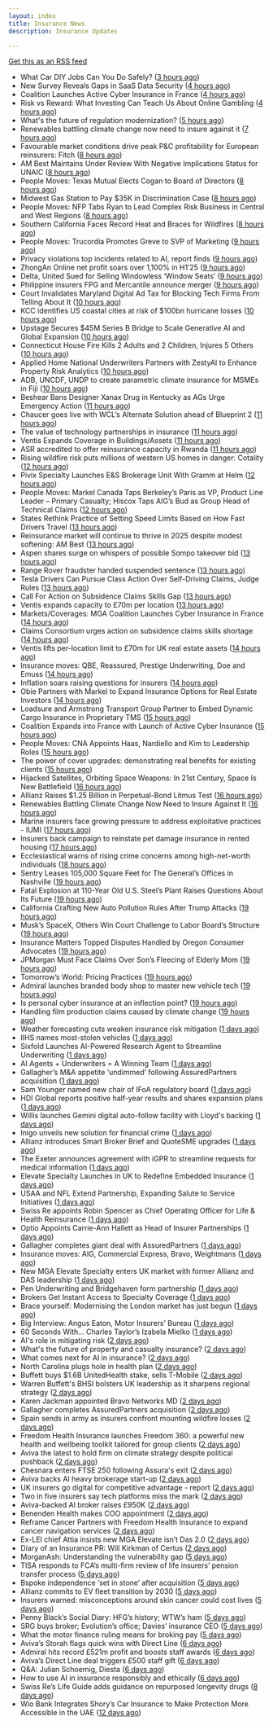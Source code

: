 ```yaml
---
layout: index
title: Insurance News
description: Insurance Updates

---
```


[Get this as an RSS feed](/insurance.rss)

<!-- news_marker starts -->
- What Car DIY Jobs Can You Do Safely? ([3 hours ago](https://insurance-edge.net/2025/08/20/what-car-diy-jobs-can-you-do-safely/))
- New Survey Reveals Gaps in SaaS Data Security ([4 hours ago](https://insurance-edge.net/2025/08/20/new-survey-reveals-gaps-in-saas-data-security/))
- Coalition Launches Active Cyber Insurance in France ([4 hours ago](https://insurance-edge.net/2025/08/20/coalition-launches-active-cyber-insurance-in-france/))
- Risk vs Reward: What Investing Can Teach Us About Online Gambling ([4 hours ago](https://insurance-edge.net/2025/08/20/risk-vs-reward-what-investing-can-teach-us-about-online-gambling/))
- What's the future of regulation modernization? ([5 hours ago](https://www.dig-in.com/opinion/what-does-rule-modernization-mean))
- Renewables battling climate change now need to insure against it ([7 hours ago](https://www.dig-in.com/articles/renewables-battling-climate-change-now-need-to-insure))
- Favourable market conditions drive peak P&C profitability for European reinsurers: Fitch ([8 hours ago](https://www.reinsurancene.ws/favourable-market-conditions-drive-peak-pc-profitability-for-european-reinsurers-fitch/))
- AM Best Maintains Under Review With Negative Implications Status for UNAIC ([8 hours ago](https://www.insurancejournal.com/news/southcentral/2025/08/20/836415.htm))
- People Moves: Texas Mutual Elects Cogan to Board of Directors ([8 hours ago](https://www.insurancejournal.com/news/southcentral/2025/08/20/836412.htm))
- Midwest Gas Station to Pay $35K in Discrimination Case ([8 hours ago](https://www.insurancejournal.com/news/midwest/2025/08/20/836409.htm))
- People Moves: NFP Tabs Ryan to Lead Complex Risk Business in Central and West Regions ([8 hours ago](https://www.insurancejournal.com/news/midwest/2025/08/20/836405.htm))
- Southern California Faces Record Heat and Braces for Wildfires ([8 hours ago](https://www.insurancejournal.com/news/west/2025/08/20/836403.htm))
- People Moves: Trucordia Promotes Greve to SVP of Marketing ([9 hours ago](https://www.insurancejournal.com/news/west/2025/08/20/836257.htm))
- Privacy violations top incidents related to AI, report finds ([9 hours ago](https://www.insurancebusinessmag.com/uk/business-strategy/privacy-violations-top-incidents-related-to-ai-report-finds-546857.aspx))
- ZhongAn Online net profit soars over 1,100% in H1’25 ([9 hours ago](https://www.reinsurancene.ws/zhongan-online-net-profit-soars-over-1100-in-h125/))
- Delta, United Sued for Selling Windowless ‘Window Seats’ ([9 hours ago](https://www.insurancejournal.com/news/national/2025/08/20/836396.htm))
- Philippine insurers FPG and Mercantile announce merger ([9 hours ago](https://www.reinsurancene.ws/philippine-insurers-fpg-and-mercantile-announce-merger/))
- Court Invalidates Maryland Digital Ad Tax for Blocking Tech Firms From Telling About It ([10 hours ago](https://www.insurancejournal.com/news/east/2025/08/20/836393.htm))
- KCC identifies US coastal cities at risk of $100bn hurricane losses ([10 hours ago](https://www.reinsurancene.ws/kcc-identifies-us-coastal-cities-at-risk-of-100bn-hurricane-losses/))
- Upstage Secures $45M Series B Bridge to Scale Generative AI and Global Expansion ([10 hours ago](https://www.insurtechinsights.com/upstage-secures-45m-series-b-bridge-to-scale-generative-ai-and-global-expansion/))
- Connecticut House Fire Kills 2 Adults and 2 Children, Injures 5 Others ([10 hours ago](https://www.insurancejournal.com/news/east/2025/08/20/836390.htm))
- Applied Home National Underwriters Partners with ZestyAI to Enhance Property Risk Analytics ([10 hours ago](https://www.insurtechinsights.com/applied-home-national-underwriters-partners-with-zestyai-to-enhance-property-risk-analytics/))
- ADB, UNCDF, UNDP to create parametric climate insurance for MSMEs in Fiji ([10 hours ago](https://www.reinsurancene.ws/adb-uncdf-undp-to-create-parametric-climate-insurance-for-msmes-in-fiji/))
- Beshear Bans Designer Xanax Drug in Kentucky as AGs Urge Emergency Action ([11 hours ago](https://www.insurancejournal.com/news/southeast/2025/08/20/836386.htm))
- Chaucer goes live with WCL’s Alternate Solution ahead of Blueprint 2 ([11 hours ago](https://www.reinsurancene.ws/chaucer-goes-live-with-wcls-alternate-solution-ahead-of-blueprint-2/))
- The value of technology partnerships in insurance ([11 hours ago](https://www.dig-in.com/podcast/the-value-of-technology-partnerships-in-insurance))
- Ventis Expands Coverage in Buildings/Assets ([11 hours ago](https://insurance-edge.net/2025/08/20/ventis-expands-coverage-in-buildings-assets/))
- ASR accredited to offer reinsurance capacity in Rwanda ([11 hours ago](https://www.reinsurancene.ws/asr-accredited-to-offer-reinsurance-capacity-in-rwanda/))
- Rising wildfire risk puts millions of western US homes in danger: Cotality ([12 hours ago](https://www.reinsurancene.ws/rising-wildfire-risk-puts-millions-of-western-us-homes-in-danger-cotality/))
- Pivix Specialty Launches E&S Brokerage Unit With Gramm at Helm ([12 hours ago](https://www.insurancejournal.com/news/national/2025/08/20/836372.htm))
- People Moves: Markel Canada Taps Berkeley’s Paris as VP, Product Line Leader – Primary Casualty; Hiscox Taps AIG’s Bud as Group Head of Technical Claims ([12 hours ago](https://www.insurancejournal.com/news/international/2025/08/20/836368.htm))
- States Rethink Practice of Setting Speed Limits Based on How Fast Drivers Travel ([13 hours ago](https://www.insurancejournal.com/news/national/2025/08/20/836269.htm))
- Reinsurance market will continue to thrive in 2025 despite modest softening: AM Best ([13 hours ago](https://www.reinsurancene.ws/reinsurance-market-will-continue-to-thrive-in-2025-despite-modest-softening-am-best/))
- Aspen shares surge on whispers of possible Sompo takeover bid ([13 hours ago](https://www.insurancebusinessmag.com/uk/news/breaking-news/aspen-shares-surge-on-whispers-of-possible-sompo-takeover-bid-546864.aspx))
- Range Rover fraudster handed suspended sentence ([13 hours ago](https://www.postonline.co.uk/claims/7958909/range-rover-fraudster-handed-suspended-sentence))
- Tesla Drivers Can Pursue Class Action Over Self-Driving Claims, Judge Rules ([13 hours ago](https://www.insurancejournal.com/news/national/2025/08/20/836310.htm))
- Call For Action on Subsidence Claims Skills Gap ([13 hours ago](https://insurance-edge.net/2025/08/20/call-for-action-on-subsidence-claims-skills-gap/))
- Ventis expands capacity to £70m per location ([13 hours ago](https://www.reinsurancene.ws/ventis-expands-capacity-to-70m-per-location/))
- Markets/Coverages: MGA Coalition Launches Cyber Insurance in France ([14 hours ago](https://www.insurancejournal.com/news/international/2025/08/20/836357.htm))
- Claims Consortium urges action on subsidence claims skills shortage ([14 hours ago](https://www.insurancebusinessmag.com/uk/news/claims/claims-consortium-urges-action-on-subsidence-claims-skills-shortage-546782.aspx))
- Ventis lifts per-location limit to £70m for UK real estate assets ([14 hours ago](https://www.insurancebusinessmag.com/uk/news/breaking-news/ventis-lifts-perlocation-limit-to-70m-for-uk-real-estate-assets-546781.aspx))
- Insurance moves: QBE, Reassured, Prestige Underwriting, Doe and Emuss ([14 hours ago](https://www.insurancebusinessmag.com/uk/news/breaking-news/insurance-moves-qbe-reassured-prestige-underwriting-doe-and-emuss-546778.aspx))
- Inflation soars raising questions for insurers ([14 hours ago](https://www.insurancebusinessmag.com/uk/news/breaking-news/inflation-soars-raising-questions-for-insurers-546777.aspx))
- Obie Partners with Markel to Expand Insurance Options for Real Estate Investors ([14 hours ago](https://www.insurtechinsights.com/obie-partners-with-markel-to-expand-insurance-options-for-real-estate-investors/))
- Loadsure and Armstrong Transport Group Partner to Embed Dynamic Cargo Insurance in Proprietary TMS ([15 hours ago](https://www.insurtechinsights.com/loadsure-and-armstrong-transport-group-partner-to-embed-dynamic-cargo-insurance-in-proprietary-tms/))
- Coalition Expands into France with Launch of Active Cyber Insurance ([15 hours ago](https://www.insurtechinsights.com/coalition-expands-into-france-with-launch-of-active-cyber-insurance/))
- People Moves: CNA Appoints Haas, Nardiello and Kim to Leadership Roles ([15 hours ago](https://www.insurancejournal.com/news/national/2025/08/20/836249.htm))
- The power of cover upgrades: demonstrating real benefits for existing clients ([15 hours ago](https://ifamagazine.com/the-power-of-cover-upgrades-demonstrating-real-benefits-for-existing-clients/))
- Hijacked Satellites, Orbiting Space Weapons: In 21st Century, Space Is New Battlefield ([16 hours ago](https://www.insurancejournal.com/news/international/2025/08/20/836348.htm))
- Allianz Raises $1.25 Billion in Perpetual-Bond Litmus Test ([16 hours ago](https://www.insurancejournal.com/news/international/2025/08/20/836344.htm))
- Renewables Battling Climate Change Now Need to Insure Against It ([16 hours ago](https://www.insurancejournal.com/news/international/2025/08/20/836335.htm))
- Marine insurers face growing pressure to address exploitative practices - IUMI ([17 hours ago](https://www.insurancebusinessmag.com/uk/news/marine/marine-insurers-face-growing-pressure-to-address-exploitative-practices--iumi-546766.aspx))
- Insurers back campaign to reinstate pet damage insurance in rented housing ([17 hours ago](https://www.insurancebusinessmag.com/uk/news/property-insurance/insurers-back-campaign-to-reinstate-pet-damage-insurance-in-rented-housing-546761.aspx))
- Ecclesiastical warns of rising crime concerns among high-net-worth individuals ([18 hours ago](https://www.insurancebusinessmag.com/uk/news/property-insurance/ecclesiastical-warns-of-rising-crime-concerns-among-highnetworth-individuals-546748.aspx))
- Sentry Leases 105,000 Square Feet for The General’s Offices in Nashville ([19 hours ago](https://www.insurancejournal.com/news/southeast/2025/08/20/836327.htm))
- Fatal Explosion at 110-Year Old U.S. Steel’s Plant Raises Questions About Its Future ([19 hours ago](https://www.insurancejournal.com/news/east/2025/08/20/836304.htm))
- California Crafting New Auto Pollution Rules After Trump Attacks ([19 hours ago](https://www.insurancejournal.com/news/west/2025/08/20/836320.htm))
- Musk’s SpaceX, Others Win Court Challenge to Labor Board’s Structure ([19 hours ago](https://www.insurancejournal.com/news/national/2025/08/20/836317.htm))
- Insurance Matters Topped Disputes Handled by Oregon Consumer Advocates ([19 hours ago](https://www.insurancejournal.com/news/west/2025/08/20/835680.htm))
- JPMorgan Must Face Claims Over Son’s Fleecing of Elderly Mom ([19 hours ago](https://www.insurancejournal.com/news/national/2025/08/20/836259.htm))
- Tomorrow’s World: Pricing Practices ([19 hours ago](https://www.postonline.co.uk/personal/7958156/tomorrow%E2%80%99s-world-pricing-practices))
- Admiral launches branded body shop to master new vehicle tech ([19 hours ago](https://www.postonline.co.uk/claims/7958908/admiral-launches-branded-body-shop-to-master-new-vehicle-tech))
- Is personal cyber insurance at an inflection point? ([19 hours ago](https://www.postonline.co.uk/personal/7958123/is-personal-cyber-insurance-at-an-inflection-point))
- Handling film production claims caused by climate change ([19 hours ago](https://www.postonline.co.uk/claims/7958022/handling-film-production-claims-caused-by-climate-change))
- Weather forecasting cuts weaken insurance risk mitigation ([1 days ago](https://www.dig-in.com/news/weather-forecasting-cuts-weaken-insurance-risk-mitigation))
- IIHS names most-stolen vehicles ([1 days ago](https://www.dig-in.com/news/iihs-names-most-stolen-vehicle-models))
- Sixfold Launches AI-Powered Research Agent to Streamline Underwriting ([1 days ago](https://www.insurtechinsights.com/sixfold-launches-ai-powered-research-agent-to-streamline-underwriting/))
- AI Agents + Underwriters = A Winning Team ([1 days ago](https://www.insurtechinsights.com/ai-agents-underwriters-a-winning-team/))
- Gallagher’s M&A appetite ‘undimmed’ following AssuredPartners acquisition ([1 days ago](https://www.postonline.co.uk/broker/7958906/gallagher%E2%80%99s-ma-appetite-%E2%80%98undimmed%E2%80%99-following-assuredpartners-acquisition))
- Sam Younger named new chair of IFoA regulatory board ([1 days ago](https://www.insurancebusinessmag.com/uk/news/breaking-news/sam-younger-named-new-chair-of-ifoa-regulatory-board-546647.aspx))
- HDI Global reports positive half-year results and shares expansion plans ([1 days ago](https://www.insurancebusinessmag.com/uk/news/breaking-news/hdi-global-reports-positive-halfyear-results-and-shares-expansion-plans-546639.aspx))
- Willis launches Gemini digital auto-follow facility with Lloyd's backing ([1 days ago](https://www.insurancebusinessmag.com/uk/news/technology/willis-launches-gemini-digital-autofollow-facility-with-lloyds-backing-546632.aspx))
- Inigo unveils new solution for financial crime ([1 days ago](https://www.insurancebusinessmag.com/uk/news/professional-liability/inigo-unveils-new-solution-for-financial-crime-546629.aspx))
- Allianz introduces Smart Broker Brief and QuoteSME upgrades ([1 days ago](https://www.insurancebusinessmag.com/uk/news/technology/allianz-introduces-smart-broker-brief-and-quotesme-upgrades-546626.aspx))
- The Exeter announces agreement with iGPR to streamline requests for medical information ([1 days ago](https://ifamagazine.com/the-exeter-announces-agreement-with-igpr-to-streamline-requests-for-medical-information/))
- Elevate Specialty Launches in UK to Redefine Embedded Insurance ([1 days ago](https://www.insurtechinsights.com/elevate-specialty-launches-in-uk-to-redefine-embedded-insurance/))
- USAA and NFL Extend Partnership, Expanding Salute to Service Initiatives ([1 days ago](https://www.insurtechinsights.com/usaa-and-nfl-extend-partnership-expanding-salute-to-service-initiatives/))
- Swiss Re appoints Robin Spencer as Chief Operating Officer for Life & Health Reinsurance ([1 days ago](https://ifamagazine.com/swiss-re-appoints-robin-spencer-as-chief-operating-officer-for-life-health-reinsurance/))
- Optio Appoints Carrie-Ann Hallett as Head of Insurer Partnerships ([1 days ago](https://www.insurtechinsights.com/optio-appoints-carrie-ann-hallett-as-head-of-insurer-partnerships/))
- Gallagher completes giant deal with AssuredPartners ([1 days ago](https://www.insurancebusinessmag.com/uk/news/breaking-news/gallagher-completes-giant-deal-with-assuredpartners-546601.aspx))
- Insurance moves: AIG, Commercial Express, Bravo, Weightmans ([1 days ago](https://www.insurancebusinessmag.com/uk/news/breaking-news/insurance-moves-aig-commercial-express-bravo-weightmans-546598.aspx))
- New MGA Elevate Specialty enters UK market with former Allianz and DAS leadership ([1 days ago](https://www.insurancebusinessmag.com/uk/news/breaking-news/new-mga-elevate-specialty-enters-uk-market-with-former-allianz-and-das-leadership-546596.aspx))
- Pen Underwriting and Bridgehaven form partnership ([1 days ago](https://www.insurancebusinessmag.com/uk/news/professional-liability/pen-underwriting-and-bridgehaven-form-partnership-546595.aspx))
- Brokers Get Instant Access to Specialty Coverage ([1 days ago](https://www.insurancebusinessmag.com/uk/tv/brokers-get-instant-access-to-specialty-coverage-546592.aspx))
- Brace yourself: Modernising the London market has just begun ([1 days ago](https://www.postonline.co.uk/lloyd%E2%80%99slondon/7958892/brace-yourself-modernising-the-london-market-has-just-begun))
- Big Interview: Angus Eaton, Motor Insurers’ Bureau ([1 days ago](https://www.postonline.co.uk/regulation/7958299/big-interview-angus-eaton-motor-insurers%E2%80%99-bureau))
- 60 Seconds With… Charles Taylor’s Izabela Mielko ([1 days ago](https://www.postonline.co.uk/technology/7957984/60-seconds-with%E2%80%A6-charles-taylor%E2%80%99s-izabela-mielko))
- AI's role in mitigating risk ([2 days ago](https://www.dig-in.com/opinion/ais-role-in-mitigating-risk))
- What's the future of property and casualty insurance? ([2 days ago](https://www.dig-in.com/opinion/whats-the-future-of-property-and-casualty-insurance))
- What comes next for AI in insurance? ([2 days ago](https://www.dig-in.com/opinion/what-comes-next-for-ai-in-insurance))
- North Carolina plugs hole in health plan ([2 days ago](https://www.dig-in.com/news/north-carolina-plugs-hole-in-health-plan))
- Buffett buys $1.6B UnitedHealth stake, sells T-Mobile ([2 days ago](https://www.dig-in.com/articles/buffett-buys-1-6b-unitedhealth-stake-sells-t-mobile))
- Warren Buffett's BHSI bolsters UK leadership as it sharpens regional strategy ([2 days ago](https://www.insurancebusinessmag.com/uk/news/breaking-news/warren-buffetts-bhsi-bolsters-uk-leadership-as-it-sharpens-regional-strategy-546557.aspx))
- Karen Jackman appointed Bravo Networks MD ([2 days ago](https://www.postonline.co.uk/broker/7958905/karen-jackman-appointed-bravo-networks-md))
- Gallagher completes AssuredPartners acquisition ([2 days ago](https://www.postonline.co.uk/broker/7958904/gallagher-completes-assuredpartners-acquisition))
- Spain sends in army as insurers confront mounting wildfire losses ([2 days ago](https://www.insurancebusinessmag.com/uk/news/catastrophe/spain-sends-in-army-as-insurers-confront-mounting-wildfire-losses-546509.aspx))
- Freedom Health Insurance launches Freedom 360: a powerful new health and wellbeing toolkit tailored for group clients ([2 days ago](https://ifamagazine.com/freedom-health-insurance-launches-freedom-360-a-powerful-new-health-and-wellbeing-toolkit-tailored-for-group-clients/))
- Aviva the latest to hold firm on climate strategy despite political pushback ([2 days ago](https://www.insurancebusinessmag.com/uk/news/breaking-news/aviva-the-latest-to-hold-firm-on-climate-strategy-despite-political-pushback-546377.aspx))
- Chesnara enters FTSE 250 following Assura's exit ([2 days ago](https://www.insurancebusinessmag.com/uk/news/life-insurance/chesnara-enters-ftse-250-following-assuras-exit-546486.aspx))
- Aviva backs AI heavy brokerage start-up ([2 days ago](https://www.insurancebusinessmag.com/uk/news/sme/aviva-backs-ai-heavy-brokerage-startup-546478.aspx))
- UK insurers go digital for competitive advantage - report ([2 days ago](https://www.insurancebusinessmag.com/uk/news/technology/uk-insurers-go-digital-for-competitive-advantage--report-546477.aspx))
- Two in five insurers say tech platforms miss the mark ([2 days ago](https://www.postonline.co.uk/news/7958902/two-in-five-insurers-say-tech-platforms-miss-the-mark))
- Aviva-backed AI broker raises £950K ([2 days ago](https://www.postonline.co.uk/broker/7958903/aviva-backed-ai-broker-raises-%C2%A3950k))
- Benenden Health makes COO appointment ([2 days ago](https://ifamagazine.com/benenden-health-makes-coo-appointment/))
- Reframe Cancer Partners with Freedom Health Insurance to expand cancer navigation services ([2 days ago](https://ifamagazine.com/reframe-cancer-partners-with-freedom-health-insurance-to-expand-cancer-navigation-services/))
- Ex-LEI chief Attia insists new MGA Elevate isn’t Das 2.0 ([2 days ago](https://www.postonline.co.uk/personal/7958900/ex-lei-chief-attia-insists-new-mga-elevate-isn%E2%80%99t-das-20))
- Diary of an Insurance PR: Will Kirkman of Certus ([2 days ago](https://www.postonline.co.uk/people/7958006/diary-of-an-insurance-pr-will-kirkman-of-certus))
- MorganAsh: Understanding the vulnerability gap ([5 days ago](https://ifamagazine.com/morganash-understanding-the-vulnerability-gap/))
- TISA responds to FCA’s multi-firm review of life insurers’ pension transfer process ([5 days ago](https://ifamagazine.com/tisa-responds-to-fcas-multi-firm-review-of-life-insurers-pension-transfer-process/))
- Bspoke independence ‘set in stone’ after acquisition ([5 days ago](https://www.postonline.co.uk/news/7958876/bspoke-independence-%E2%80%98set-in-stone%E2%80%99-after-acquisition))
- Allianz commits to EV fleet transition by 2030 ([5 days ago](https://www.postonline.co.uk/news/7958899/allianz-commits-to-ev-fleet-transition-by-2030))
- Insurers warned: misconceptions around skin cancer could cost lives ([5 days ago](https://ifamagazine.com/insurers-warned-misconceptions-around-skin-cancer-could-cost-lives/))
- Penny Black’s Social Diary: HFG’s history; WTW’s ham ([5 days ago](https://www.postonline.co.uk/people/7958127/penny-black%E2%80%99s-social-diary-hfg%E2%80%99s-history-wtw%E2%80%99s-ham))
- SRG buys broker; Evolution’s office; Davies’ insurance CEO ([5 days ago](https://www.postonline.co.uk/news/7958889/srg-buys-broker-evolution%E2%80%99s-office-davies%E2%80%99-insurance-ceo))
- What the motor finance ruling means for broking pay ([5 days ago](https://www.postonline.co.uk/regulation/7958313/what-the-motor-finance-ruling-means-for-broking-pay))
- Aviva’s Storah flags quick wins with Direct Line ([6 days ago](https://www.postonline.co.uk/personal/7958895/aviva%E2%80%99s-storah-flags-quick-wins-with-direct-line))
- Admiral hits record £521m profit and boosts staff awards ([6 days ago](https://www.postonline.co.uk/personal/7958891/admiral-hits-record-%C2%A3521m-profit-and-boosts-staff-awards))
- Aviva’s Direct Line deal triggers £500 staff gift ([6 days ago](https://www.postonline.co.uk/personal/7958890/aviva%E2%80%99s-direct-line-deal-triggers-%C2%A3500-staff-gift))
- Q&A: Julian Schoemig, Diesta ([6 days ago](https://www.postonline.co.uk/technology/7957973/qa-julian-schoemig-diesta))
- How to use AI in insurance responsibly and ethically ([6 days ago](https://www.postonline.co.uk/technology/7958869/how-to-use-ai-in-insurance-responsibly-and-ethically))
- Swiss Re’s Life Guide adds guidance on repurposed longevity drugs ([8 days ago](https://ifamagazine.com/swiss-res-life-guide-adds-guidance-on-repurposed-longevity-drugs/))
- Wio Bank Integrates Shory’s Car Insurance to Make Protection More Accessible in the UAE ([12 days ago](https://thefintechtimes.com/wio-bank-integrates-shorys-car-insurance-to-make-protection-more-accessible-in-the-uae/))

<!-- news_marker ends -->